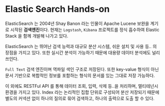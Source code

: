 # Elastic Search Hands-on
ElasticSearch 는 2004년 Shay Banon 라는 인물이 Apache Lucene 보완을 계기로 시작된 **검색엔진**이다.
현재는 `Logstash`, `Kibana` 프로젝트를 정식 흡수하여 Elastic Stack 을 함께 개발해 나가고 있다. 

ElasticSearch 는 뛰어난 검색 능력과 대규모 분산 시스템, 쉬운 설치 및 사용 등.. 의 장점을 가지고 있다.
또한 실시간 분석이 가능하기 때문에 대용량 데이터 분석에도 널리 쓰인다.

`Full Text` 검색 엔진이며 역파일 색인 구조로 저장된다. 
또한 key-value 형식이 아닌 문서 기반으로 복합적인 정보를 포함하는 형식의 문서를 있는 그대로 저장 가능하다.

이 외에도 RESTFul API 를 통해 데이터 조회, 입력, 삭제 등..을 처리하며, 멀티테넌시 환경을 가지고 있다.
Index 라는 논리적인 집합 단위로 구성되어 분산 저장되기 때문에 별도의 커넥션 없이 하나의 질의로 묶어 검색하고, 하나의 출력으로 도출 할 수 있다.

